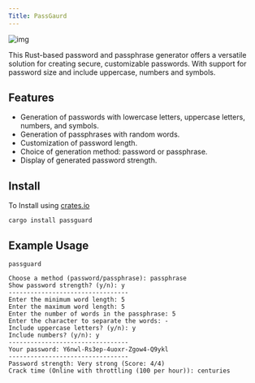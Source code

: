 ```yaml
---
Title: PassGaurd
---
```

![img](https://img.shields.io/crates/v/passguard?style=flat-square&logo=rust)

This Rust-based password and passphrase generator offers a versatile solution for creating secure, customizable passwords. With support for password size and include uppercase, numbers and symbols.

## Features

- Generation of passwords with lowercase letters, uppercase letters, numbers, and symbols.
- Generation of passphrases with random words.
- Customization of password length.
- Choice of generation method: password or passphrase.
- Display of generated password strength.

## Install

To Install using [crates.io](https://crates.io/)

```shell
cargo install passguard
```

## Example Usage

```shell
passguard
```

```text
Choose a method (password/passphrase): passphrase
Show password strength? (y/n): y
---------------------------------
Enter the minimum word length: 5
Enter the maximum word length: 5
Enter the number of words in the passphrase: 5
Enter the character to separate the words: -
Include uppercase letters? (y/n): y
Include numbers? (y/n): y
---------------------------------
Your password: Y6nwl-Rs3ep-4uoxr-Zgow4-Q9ykl
---------------------------------
Password strength: Very strong (Score: 4/4)
Crack time (Online with throttling (100 per hour)): centuries
```
